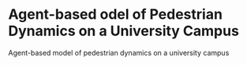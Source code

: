 # Agent-based odel of Pedestrian Dynamics on a University Campus
Agent-based model of pedestrian dynamics on a university campus
